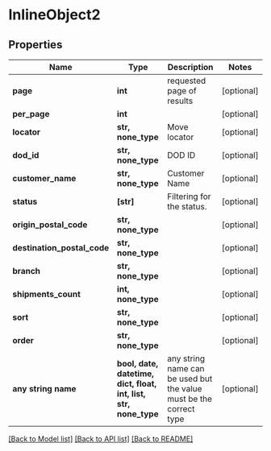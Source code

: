 # InlineObject2


## Properties
Name | Type | Description | Notes
------------ | ------------- | ------------- | -------------
**page** | **int** | requested page of results | [optional] 
**per_page** | **int** |  | [optional] 
**locator** | **str, none_type** | Move locator | [optional] 
**dod_id** | **str, none_type** | DOD ID | [optional] 
**customer_name** | **str, none_type** | Customer Name | [optional] 
**status** | **[str]** | Filtering for the status. | [optional] 
**origin_postal_code** | **str, none_type** |  | [optional] 
**destination_postal_code** | **str, none_type** |  | [optional] 
**branch** | **str, none_type** |  | [optional] 
**shipments_count** | **int, none_type** |  | [optional] 
**sort** | **str, none_type** |  | [optional] 
**order** | **str, none_type** |  | [optional] 
**any string name** | **bool, date, datetime, dict, float, int, list, str, none_type** | any string name can be used but the value must be the correct type | [optional]

[[Back to Model list]](../README.md#documentation-for-models) [[Back to API list]](../README.md#documentation-for-api-endpoints) [[Back to README]](../README.md)


